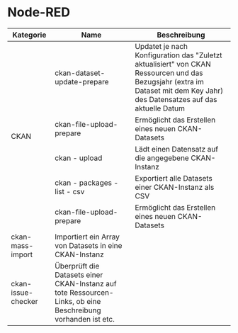# Node-RED

<table>
   <thead>
   <tr>
      <th>Kategorie</th>
      <th>Name</th>
      <th>Beschreibung</th>
   </tr>
   </thead>
   <tbody>   
   <tr>
      <td rowspan="6">CKAN</td>
   </tr>
   <tr>
      <td>ckan-dataset-update-prepare</td>
      <td>Updatet je nach Konfiguration das "Zuletzt aktualisiert" von CKAN Ressourcen und das Bezugsjahr (extra im Dataset mit dem Key Jahr) des Datensatzes auf das            aktuelle Datum</td>
   </tr>
    <tr>
      <td>ckan-file-upload-prepare</td>
      <td>Ermöglicht das Erstellen eines neuen CKAN-Datasets</td>
   </tr>
   <tr>
      <td>ckan - upload</td>
      <td>Lädt einen Datensatz auf die angegebene CKAN-Instanz</td>
   </tr>
   <tr>
      <td>ckan - packages - list - csv</td>
      <td>Exportiert alle Datasets einer CKAN-Instanz als CSV</td>
   </tr>
   <tr>
      <td>ckan-file-upload-prepare</td>
      <td>Ermöglicht das Erstellen eines neuen CKAN-Datasets</td>
   </tr>
   <tr>
      <td>ckan-mass-import</td>
      <td>Importiert ein Array von Datasets in eine CKAN-Instanz</td>
   </tr>
   <tr>
      <td>ckan-issue-checker</td>
      <td>Überprüft die Datasets einer CKAN-Instanz auf tote Ressourcen-Links, ob eine Beschreibung vorhanden ist etc.</td>
   </tr>
   </tbody>
</table>



